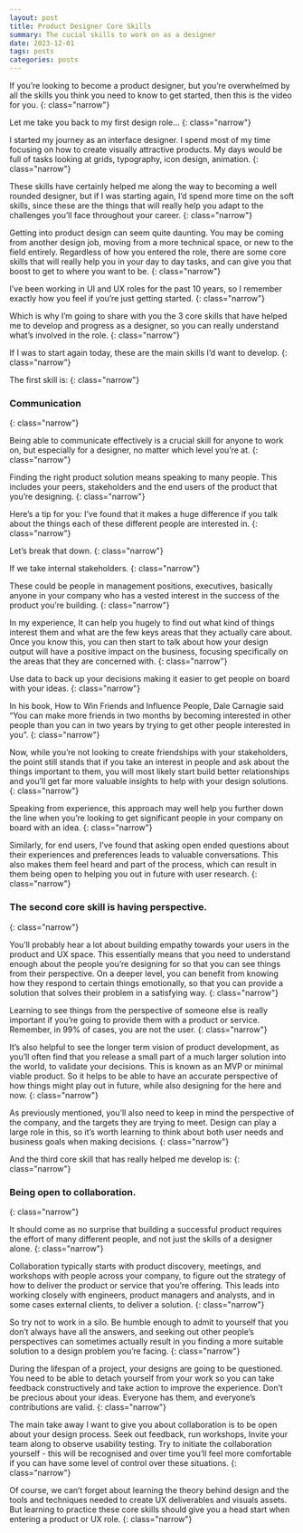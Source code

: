 ```yaml
---
layout: post
title: Product Designer Core Skills
summary: The cucial skills to work on as a designer
date: 2023-12-01
tags: posts
categories: posts
---
```


If you’re looking to become a product designer, but you’re overwhelmed by all the skills you think you need to know to get started, then this is the video for you.
{: class="narrow"}

Let me take you back to my first design role…
{: class="narrow"}


I started my journey as an interface designer. I spend most of my time focusing on how to create visually attractive products. My days would be full of tasks looking at grids, typography, icon design, animation.
{: class="narrow"}


These skills have certainly helped me along the way to becoming a well rounded designer, but if I was starting again, I’d spend more time on the soft skills, since these are the things that will really help you adapt to the challenges you’ll face throughout your career.
{: class="narrow"}


Getting into product design can seem quite daunting. You may be coming from another design job, moving from a more technical space, or new to the field entirely. Regardless of how you entered the role, there are some core skills that will really help you in your day to day tasks, and can give you that boost to get to where you want to be.
{: class="narrow"}


I’ve been working in UI and UX roles for the past 10 years, so I remember exactly how you feel if you’re just getting started.
{: class="narrow"}


Which is why I’m going to share with you the 3 core skills that have helped me to develop and progress as a designer, so you can really understand what’s involved in the role.
{: class="narrow"}

If I was to start again today, these are the main skills I’d want to develop.
{: class="narrow"}


The first skill is:
{: class="narrow"}



### Communication
{: class="narrow"}


Being able to communicate effectively is a crucial skill for anyone to work on, but especially for a designer, no matter which level you’re at.
{: class="narrow"}

Finding the right product solution means speaking to many people. This includes your peers, stakeholders and the end users of the product that you’re designing.
{: class="narrow"}

Here’s a tip for you: I’ve found that it makes a huge difference if you talk about the things each of these different people are interested in.
{: class="narrow"}

Let’s break that down.
{: class="narrow"}

If we take internal stakeholders.
{: class="narrow"}

These could be people in management positions, executives, basically anyone in your company who has a vested interest in the success of the product you’re building.
{: class="narrow"}

In my experience, It can help you hugely to find out what kind of things interest them and what are the few keys areas that they actually care about. Once you know this, you can then start to talk about how your design output will have a positive impact on the business, focusing specifically on the areas that they are concerned with.
{: class="narrow"}

Use data to back up your decisions making it easier to get people on board with your ideas.
{: class="narrow"}

In his book, How to Win Friends and Influence People, Dale Carnagie said “You can make more friends in two months by becoming interested in other people than you can in two years by trying to get other people interested in you”. 
{: class="narrow"}

Now, while you’re not looking to create friendships with your stakeholders, the point still stands that if you take an interest in people and ask about the things important to them, you will most likely start build better relationships and you’ll get far more valuable insights to help with your design solutions.
{: class="narrow"}

Speaking from experience, this approach may well help you further down the line when you’re looking to get significant people in your company on board with an idea.
{: class="narrow"}

Similarly, for end users, I’ve found that asking open ended questions about their experiences and preferences leads to valuable conversations. This also makes them feel heard and part of the process, which can result in them being open to helping you out in future with user research.
{: class="narrow"}


### The second core skill is having perspective.
{: class="narrow"}

You’ll probably hear a lot about building empathy towards your users in the product and UX space. This essentially means that you need to understand enough about the people you’re designing for so that you can see things from their perspective. On a deeper level, you can benefit from knowing how they respond to certain things emotionally, so that you can provide a solution that solves their problem in a satisfying way.
{: class="narrow"}

Learning to see things from the perspective of someone else is really important if you’re going to provide them with a product or service. Remember, in 99% of cases, you are not the user.
{: class="narrow"}

It’s also helpful to see the longer term vision of product development, as you’ll often find that you release a small part of a much larger solution into the world, to validate your decisions. This is known as an MVP or minimal viable product. So it helps to be able to have an accurate perspective of how things might play out in future, while also designing for the here and now.
{: class="narrow"}

As previously mentioned, you’ll also need to keep in mind the perspective of the company, and the targets they are trying to meet. Design can play a large role in this, so it’s worth learning to think about both user needs and business goals when making decisions.
{: class="narrow"}

And the third core skill that has really helped me develop is:
{: class="narrow"}


### Being open to collaboration.
{: class="narrow"}

It should come as no surprise that building a successful product requires the effort of many different people, and not just the skills of a designer alone.
{: class="narrow"}

Collaboration typically starts with product discovery, meetings, and workshops with people across your company, to figure out the strategy of how to deliver the product or service that you’re offering. This leads into working closely with engineers, product managers and analysts, and in some cases external clients, to deliver a solution.
{: class="narrow"}

So try not to work in a silo. Be humble enough to admit to yourself that you don’t always have all the answers, and seeking out other people’s perspectives can sometimes actually result in you finding a more suitable solution to a design problem you’re facing.
{: class="narrow"}

During the lifespan of a project, your designs are going to be questioned. You need to be able to detach yourself from your work so you can take feedback constructively and take action to improve the experience. Don’t be precious about your ideas. Everyone has them, and everyone’s contributions are valid.
{: class="narrow"}

The main take away I want to give you about collaboration is to be open about your design process. Seek out feedback, run workshops, Invite your team along to observe usability testing. Try to initiate the collaboration yourself - this will be recognised and over time you’ll feel more comfortable if you can have some level of control over these situations.
{: class="narrow"}

Of course, we can’t forget about learning the theory behind design and the tools and techniques needed to create UX deliverables and visuals assets. But learning to practice these core skills should give you a head start when entering a product or UX role.
{: class="narrow"}